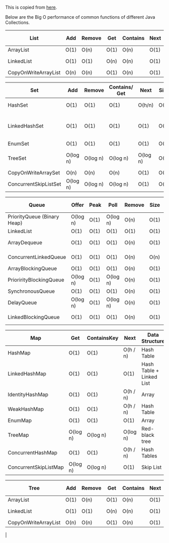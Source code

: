 This is copied from [here](https://gist.github.com/psayre23/c30a821239f4818b0709#file-gistfile1-java).

Below are the Big O performance of common functions of different Java Collections.


List                 | Add  | Remove | Get  | Contains | Next | Data Structure
---------------------|------|--------|------|----------|------|---------------
ArrayList            | O(1) |  O(n)  | O(1) |   O(n)   | O(1) | Array
LinkedList           | O(1) |  O(1)  | O(n) |   O(n)   | O(1) | Linked List
CopyOnWriteArrayList | O(n) |  O(n)  | O(1) |   O(n)   | O(1) | Array



Set                   |    Add   |  Remove  | Contains/ Get |   Next   | Size | Data Structure
----------------------|----------|----------|---------------|----------|------|-------------------------
HashSet               | O(1)     | O(1)     | O(1)          | O(h/n)   | O(1) | Hash Table
LinkedHashSet         | O(1)     | O(1)     | O(1)          | O(1)     | O(1) | Hash Table + Linked List
EnumSet               | O(1)     | O(1)     | O(1)          | O(1)     | O(1) | Bit Vector
TreeSet               | O(log n) | O(log n) | O(log n)      | O(log n) | O(1) | Red-black tree
CopyOnWriteArraySet   | O(n)     | O(n)     | O(n)          | O(1)     | O(1) | Array
ConcurrentSkipListSet | O(log n) | O(log n) | O(log n)      | O(1)     | O(n) | Skip List



Queue                       |  Offer   | Peak |   Poll   | Remove | Size | Data Structure
----------------------------|----------|------|----------|--------|------|---------------
PriorityQueue (Binary Heap) | O(log n) | O(1) | O(log n) |  O(n)  | O(1) | Priority Heap
LinkedList                  | O(1)     | O(1) | O(1)     |  O(1)  | O(1) | Array
ArrayDequeue                | O(1)     | O(1) | O(1)     |  O(n)  | O(1) | Linked List
ConcurrentLinkedQueue       | O(1)     | O(1) | O(1)     |  O(n)  | O(n) | Linked List
ArrayBlockingQueue          | O(1)     | O(1) | O(1)     |  O(n)  | O(1) | Array
PriorirityBlockingQueue     | O(log n) | O(1) | O(log n) |  O(n)  | O(1) | Priority Heap
SynchronousQueue            | O(1)     | O(1) | O(1)     |  O(n)  | O(1) | None!
DelayQueue                  | O(log n) | O(1) | O(log n) |  O(n)  | O(1) | Priority Heap
LinkedBlockingQueue         | O(1)     | O(1) | O(1)     |  O(n)  | O(1) | Linked List



Map                   |   Get    | ContainsKey |   Next   | Data Structure
----------------------|----------|-------------|----------|-------------------------
HashMap               | O(1)     |   O(1)      | O(h / n) | Hash Table
LinkedHashMap         | O(1)     |   O(1)      | O(1)     | Hash Table + Linked List
IdentityHashMap       | O(1)     |   O(1)      | O(h / n) | Array
WeakHashMap           | O(1)     |   O(1)      | O(h / n) | Hash Table
EnumMap               | O(1)     |   O(1)      | O(1)     | Array
TreeMap               | O(log n) |   O(log n)  | O(log n) | Red-black tree
ConcurrentHashMap     | O(1)     |   O(1)      | O(h / n) | Hash Tables
ConcurrentSkipListMap | O(log n) |   O(log n)  | O(1)     | Skip List


Tree                 | Add  | Remove | Get  | Contains | Next | Data Structure
---------------------|------|--------|------|----------|------|---------------
ArrayList            | O(1) |  O(n)  | O(1) |   O(n)   | O(1) | Array
LinkedList           | O(1) |  O(1)  | O(n) |   O(n)   | O(1) | Linked List
CopyOnWriteArrayList | O(n) |  O(n)  | O(1) |   O(n)   | O(1) | Array

|